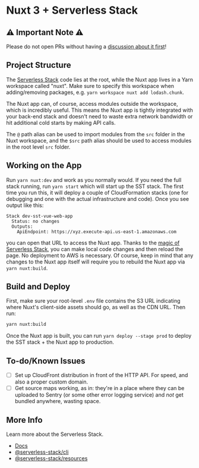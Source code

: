 # Nuxt 3 + Serverless Stack

## ⚠️ Important Note ⚠️

Please do not open PRs without having a [discussion about it first](https://github.com/ffxsam/nuxt-sst/discussions/categories/pre-pr-discussions)!

## Project Structure

The [Serverless Stack](https://serverless-stack.com/) code lies at the root, while the Nuxt app lives in a Yarn workspace called "nuxt". Make sure to specify this workspace when adding/removing packages, e.g. `yarn workspace nuxt add lodash.chunk`.

The Nuxt app can, of course, access modules outside the workspace, which is incredibly useful. This means the Nuxt app is tightly integrated with your back-end stack and doesn't need to waste extra network bandwidth or hit additional cold starts by making API calls.

The `@` path alias can be used to import modules from the `src` folder in the Nuxt workspace, and the `$src` path alias should be used to access modules in the root level `src` folder.

## Working on the App

Run `yarn nuxt:dev` and work as you normally would. If you need the full stack running, run `yarn start` which will start up the SST stack. The first time you run this, it will deploy a couple of CloudFormation stacks (one for debugging and one with the actual infrastructure and code). Once you see output like this:

```
Stack dev-sst-vue-web-app
  Status: no changes
  Outputs:
    ApiEndpoint: https://xyz.execute-api.us-east-1.amazonaws.com
```

you can open that URL to access the Nuxt app. Thanks to the [magic of Serverless Stack](https://docs.serverless-stack.com/live-lambda-development), you can make local code changes and then reload the page. No deployment to AWS is necessary. Of course, keep in mind that any changes to the Nuxt app itself will require you to rebuild the Nuxt app via `yarn nuxt:build`.

## Build and Deploy

First, make sure your root-level `.env` file contains the S3 URL indicating where Nuxt's client-side assets should go, as well as the CDN URL. Then run:

```bash
yarn nuxt:build
```

Once the Nuxt app is built, you can run `yarn deploy --stage prod` to deploy the SST stack + the Nuxt app to production.

## To-do/Known Issues

- [ ] Set up CloudFront distribution in front of the HTTP API. For speed, and also a proper custom domain.
- [ ] Get source maps working, as in: they're in a place where they can be uploaded to Sentry (or some other error logging service) and *not* get bundled anywhere, wasting space.

## More Info

Learn more about the Serverless Stack.

- [Docs](https://docs.serverless-stack.com)
- [@serverless-stack/cli](https://docs.serverless-stack.com/packages/cli)
- [@serverless-stack/resources](https://docs.serverless-stack.com/packages/resources)
